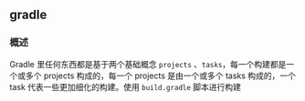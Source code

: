 ## gradle

### 概述

Gradle 里任何东西都是基于两个基础概念 `projects` 、`tasks`，每一个构建都是一个或多个 projects 构成的，每一个 projects 是由一个或多个 tasks 构成的，一个 task 代表一些更加细化的构建。使用 `build.gradle` 脚本进行构建

